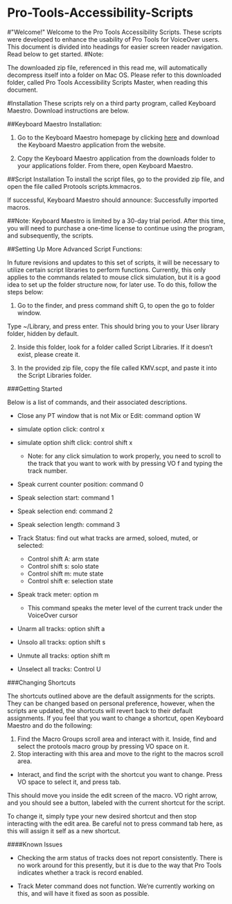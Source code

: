 # Pro-Tools-Accessibility-Scripts
#"Welcome!"
Welcome to the Pro Tools Accessibility Scripts. These scripts were developed to enhance the usability of Pro Tools for VoiceOver users.
This document is divided into headings for easier screen reader navigation. Read below to get started.
#Note:

The downloaded zip file, referenced in this read me, will automatically decompress itself into a folder on Mac OS. Please refer to this downloaded folder, called Pro Tools Accessibility Scripts Master, when reading this document.

#Installation
These scripts rely on a third party program, called Keyboard Maestro. Download instructions are below.

##Keyboard Maestro Installation:

1. Go to the Keyboard Maestro homepage by clicking [here](https://www.keyboardmaestro.com/) and download the Keyboard Maestro application from the website.

2. Copy the Keyboard Maestro application from the downloads folder to your applications folder. From there, open Keyboard Maestro.


##Script Installation
To install the script files, go to the provided zip file, and open the file called Protools scripts.kmmacros.

If successful, Keyboard Maestro should announce: Successfully imported macros.

##Note:
Keyboard Maestro is limited by a 30-day trial period. After this time, you will need to purchase a one-time license to continue using the program, and subsequently, the scripts.

##Setting Up More Advanced Script Functions:

In future revisions and updates to this set of scripts, it will be necessary to utilize certain script libraries to perform functions. Currently, this only applies to the commands related to mouse click simulation, but it is a good idea to set up the folder structure now, for later use. To do this, follow the steps below:

1. Go to the finder, and press command shift G, to open the go to folder window.

Type ~/Library, and press enter. This should bring you to your User library folder, hidden by default.

2. Inside this folder, look for a folder called Script Libraries. If it doesn’t exist, please create it.

3. In the provided zip file, copy the file called KMV.scpt, and paste it into the Script Libraries folder.


###Getting Started

Below is a list of commands, and their associated descriptions.

- Close any PT window that is not Mix or Edit: command option W

- simulate option click: control x

- simulate option shift click: control shift x
  - Note: for any click simulation to work properly, you need to scroll to the track that you want to work with by pressing VO f and typing the track number.

- Speak current counter position: command 0

- Speak selection start: command 1

- Speak selection end: command 2

- Speak selection length: command 3

- Track Status: find out what tracks are armed, soloed, muted, or selected:

  - Control shift A: arm state
  - Control shift s: solo state
  - Control shift m: mute state
  - Control shift e: selection state

- Speak track meter: option m
  - This command speaks the meter level of the current track under the VoiceOver cursor

- Unarm all tracks: option shift a

- Unsolo all tracks: option shift s

- Unmute all tracks: option shift m

- Unselect all tracks: Control U

###Changing Shortcuts

The shortcuts outlined above are the default assignments for the scripts. They can be changed based on personal preference, however, when the scripts are updated, the shortcuts will revert back to their default assignments. If you feel that you want to change a shortcut, open Keyboard Maestro and do the following:

1. Find the Macro Groups scroll area and interact with it. Inside, find and select the protools macro group by pressing VO space on it.
2. Stop interacting with this area and move to the right to the macros scroll area.

  - Interact, and find the script with the shortcut you want to change. Press VO space to select it, and press tab.

This should move you inside the edit screen of the macro. VO right arrow, and you should see a button, labeled with the current shortcut for the script.

To change it, simply type your new desired shortcut and then stop interacting with the edit area. Be careful not to press command tab here, as this will assign it self as a new shortcut.

####Known Issues

* Checking the arm status of tracks does not report consistently. There is no work around for this presently, but it is due to the way that Pro Tools indicates whether a track is record enabled.

* Track Meter command does not function. We’re currently working on this, and will have it fixed as soon as possible.
